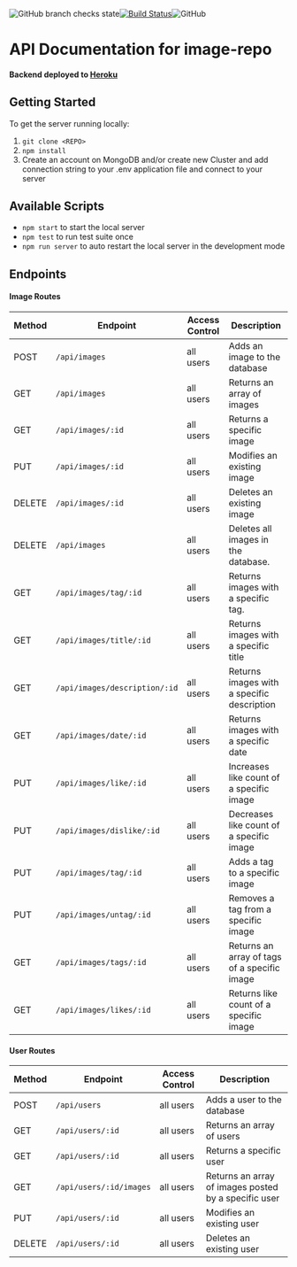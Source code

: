 ![GitHub branch checks state](https://img.shields.io/github/checks-status/nezlobnaya/image-repo/main)[![Build Status](https://app.travis-ci.com/nezlobnaya/image-repo.svg?branch=main)](https://app.travis-ci.com/nezlobnaya/image-repo)![GitHub](https://img.shields.io/github/license/nezlobnaya/image-repo)

#  API Documentation for image-repo

#### Backend deployed to [Heroku](https://image-repo-be.herokuapp.com/) <br>

## Getting Started

To get the server running locally:

1. `git clone <REPO>`
2. `npm install`
3. Create an account on MongoDB and/or create new Cluster and add connection string to your .env application file and connect to your server

## Available Scripts

- `npm start` to start the local server
- `npm test` to run test suite once
- `npm run server` to auto restart the local server in the development mode


## Endpoints

#### Image Routes

| Method | Endpoint                     | Access Control   | Description                                 |
| ------ | -----------------------------| -----------------| --------------------------------------------|
| POST   | `/api/images`                | all users        | Adds an image to the database               |
| GET    | `/api/images`                | all users        | Returns an array of images                  |
| GET    | `/api/images/:id`            | all users        | Returns a specific image                    |
| PUT    | `/api/images/:id`            | all users        | Modifies an existing image                  |
| DELETE | `/api/images/:id`            | all users        | Deletes an existing image                   |
| DELETE | `/api/images`                | all users        | Deletes all images in the database.         |
| GET    | `/api/images/tag/:id`        | all users        | Returns images with a specific tag.         |
| GET    | `/api/images/title/:id`      | all users        | Returns images with a specific title        |
| GET    | `/api/images/description/:id`| all users        | Returns images with a specific description  |
| GET    | `/api/images/date/:id`       | all users        | Returns images with a specific date         |
| PUT    | `/api/images/like/:id`       | all users        | Increases like count of a specific image    |
| PUT    | `/api/images/dislike/:id`    | all users        | Decreases like count of a specific image    |
| PUT    | `/api/images/tag/:id`        | all users        | Adds a tag to a specific image              |
| PUT    | `/api/images/untag/:id`      | all users        | Removes a tag from a specific image         |
| GET    | `/api/images/tags/:id`       | all users        | Returns an array of tags of a specific image|
| GET    | `/api/images/likes/:id`      | all users        | Returns like count of a specific image      |

#### User Routes

| Method | Endpoint               | Access Control     | Description                                         |
| ------ | ---------------------  | ------------------ | ----------------------------------------------------|
| POST   | `/api/users`           | all users          | Adds a user to the database                         |
| GET    | `/api/users/:id`       | all users          | Returns an array of users                           |
| GET    | `/api/users/:id`       | all users          | Returns a specific user                             |
| GET    | `/api/users/:id/images`| all users          | Returns an array of images posted by a specific user|
| PUT    | `/api/users/:id`       | all users          | Modifies an existing user                           |
| DELETE | `/api/users/:id`       | all users          | Deletes an existing user                            |




